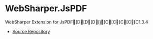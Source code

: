 # WebSharper.JsPDF

WebSharper Extension for JsPDF[D[D[D[j[C[C[C[C[C1.3.4

* [Source Repository](https://github.com/intellifactory/websharper.jspdf)
